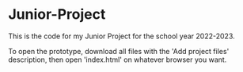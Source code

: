 # Junior-Project
This is the code for my Junior Project for the school year 2022-2023.

To open the prototype, download all files with the 'Add project files' description, then open 'index.html' on whatever browser you want.
